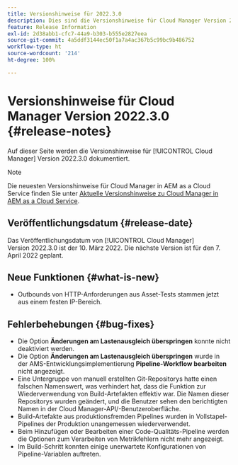 ```yaml
---
title: Versionshinweise für 2022.3.0
description: Dies sind die Versionshinweise für Cloud Manager Version 2022.3.0.
feature: Release Information
exl-id: 2d38abb1-cfc7-44a9-b303-b555e2827eea
source-git-commit: 4a5ddf3144ec50f1a7a4ac367b5c99bc9b486752
workflow-type: ht
source-wordcount: '214'
ht-degree: 100%

---
```



# Versionshinweise für Cloud Manager Version 2022.3.0 {#release-notes}

Auf dieser Seite werden die Versionshinweise für [!UICONTROL Cloud Manager] Version 2022.3.0 dokumentiert.

>[!NOTE]
>
>Die neuesten Versionshinweise für Cloud Manager in AEM as a Cloud Service finden Sie unter [Aktuelle Versionshinweise zu Cloud Manager in AEM as a Cloud Service](https://experienceleague.adobe.com/docs/experience-manager-cloud-service/content/implementing/using-cloud-manager/release-notes-cloud-manager/release-notes-cm-current.html?lang=de).

## Veröffentlichungsdatum {#release-date}

Das Veröffentlichungsdatum von [!UICONTROL Cloud Manager] Version 2022.3.0 ist der 10. März 2022. Die nächste Version ist für den 7. April 2022 geplant.

## Neue Funktionen {#what-is-new}

* Outbounds von HTTP-Anforderungen aus Asset-Tests stammen jetzt aus einem festen IP-Bereich.


## Fehlerbehebungen {#bug-fixes}

* Die Option **Änderungen am Lastenausgleich überspringen** konnte nicht deaktiviert werden.
* Die Option **Änderungen am Lastenausgleich überspringen** wurde in der AMS-Entwicklungsimplementierung **Pipeline-Workflow bearbeiten** nicht angezeigt.
* Eine Untergruppe von manuell erstellten Git-Repositorys hatte einen falschen Namenswert, was verhindert hat, dass die Funktion zur Wiederverwendung von Build-Artefakten effektiv war. Die Namen dieser Repositorys wurden geändert, und die Benutzer sehen den berichtigten Namen in der Cloud Manager-API/-Benutzeroberfläche.
* Build-Artefakte aus produktionsfremden Pipelines wurden in Vollstapel-Pipelines der Produktion unangemessen wiederverwendet.
* Beim Hinzufügen oder Bearbeiten einer Code-Qualitäts-Pipeline werden die Optionen zum Verarbeiten von Metrikfehlern nicht mehr angezeigt.
* Im Build-Schritt konnten einige unerwartete Konfigurationen von Pipeline-Variablen auftreten.
